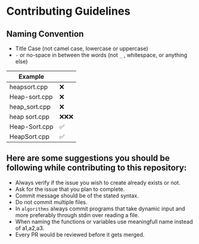 # Contributing Guidelines

## Naming Convention

* Title Case (not camel case, lowercase or uppercase)
*  ``-`` or no-space in between the words (not ``_`` , whitespace, or anything else)

| Example | |
|-- |--
| heapsort.cpp | ❌
| Heap-sort.cpp | ❌
| heap_sort.cpp | ❌
| heap sort.cpp | ❌❌❌
| Heap-Sort.cpp | ✅
| HeapSort.cpp  | ✅

## Here are some suggestions you should be following while contributing to this repository:

* Always verify if the issue you wish to create already exists or not.
* Ask for the issue that you plan to complete.
* Commit message should be of the stated syntax.
* Do not commit multiple files.
* In ``algorithms`` always commit programs that take dynamic input and more preferably through stdin over reading a file.
* When naming the functions or variables use meaningfull name instead of a1,a2,a3.
* Every PR would be reviewed before it gets merged.
